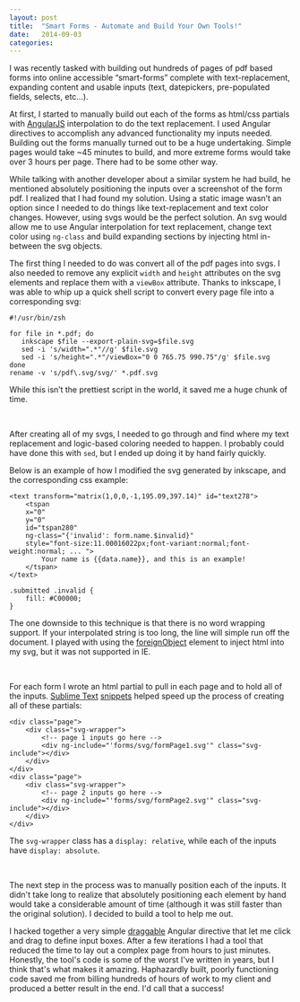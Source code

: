 ```yaml
---
layout: post
title:  "Smart Forms - Automate and Build Your Own Tools!"
date:   2014-09-03
categories:
---
```


I was recently tasked with building out hundreds of pages of pdf based forms into online accessible “smart-forms” complete with text-replacement, expanding content and usable inputs (text, datepickers, pre-populated fields, selects, etc…).

At first, I started to manually build out each of the forms as html/css partials with [AngularJS](https://angularjs.org/) interpolation to do the text replacement. I used Angular directives to accomplish any advanced functionality my inputs needed. Building out the forms manually turned out to be a huge undertaking. Simple pages would take ~45 minutes to build, and more extreme forms would take over 3 hours per page. There had to be some other way.

While talking with another developer about a similar system he had build, he mentioned absolutely positioning the inputs over a screenshot of the form pdf. I realized that I had found my solution. Using a static image wasn’t an option since I needed to do things like text-replacement and text color changes. However, using svgs would be the perfect solution. An svg would allow me to use Angular interpolation for text replacement, change text color using <code class="language-*">ng-class</code> and build expanding sections by injecting html in-between the svg objects.

The first thing I needed to do was convert all of the pdf pages into svgs. I also needed to remove any explicit <code class="language-*">width</code> and <code class="language-*">height</code> attributes on the svg elements and replace them with a <code class="language-*">viewBox</code> attribute. Thanks to inkscape, I was able to whip up a quick shell script to convert every page file into a corresponding svg:

<pre class="language-bash"><code class="language-bash">#!/usr/bin/zsh

for file in *.pdf; do
   inkscape $file --export-plain-svg=$file.svg
   sed -i 's/width=".*"//g' $file.svg
   sed -i 's/height=".*"/viewBox="0 0 765.75 990.75"/g' $file.svg
done
rename -v 's/pdf\.svg/svg/' *.pdf.svg
</code></pre>

While this isn’t the prettiest script in the world, it saved me a huge chunk of time.

<br/>

After creating all of my svgs, I needed to go through and find where my text replacement and logic-based coloring needed to happen. I probably could have done this with <code class="language-*">sed</code>, but I ended up doing it by hand fairly quickly.


Below is an example of how I modified the svg generated by inkscape, and the corresponding css example:

<pre class="language-markup"><code class="language-markup">&lt;text transform="matrix(1,0,0,-1,195.09,397.14)" id="text278"&gt;
    &lt;tspan
    x="0"
    y="0"
    id="tspan280"
    ng-class="{'invalid': form.name.$invalid}"
    style="font-size:11.00016022px;font-variant:normal;font-weight:normal; ... "&gt;
        Your name is &#123;&#123;data.name&#125;&#125;, and this is an example!
    &lt;/tspan&gt;
&lt;/text&gt;</code></pre>
<pre class="language-css"><code class="language-css">.submitted .invalid {
    fill: #C00000;
}
</code></pre>

The one downside to this technique is that there is no word wrapping support. If your interpolated string is too long, the line will simple run off the document.  I played with using the [foreignObject](https://developer.mozilla.org/en-US/docs/Web/SVG/Element/foreignObject) element to inject html into my svg, but it was not supported in IE.

<br/>

For each form I wrote an html partial to pull in each page and to hold all of the inputs. [Sublime Text](http://www.sublimetext.com/) [snippets](http://sublimetext.info/docs/en/extensibility/snippets.html) helped speed up the process of creating all of these partials:

<pre class="language-markup"><code class="language-markup">&lt;div class="page"&gt;
    &lt;div class="svg-wrapper"&gt;
        &lt;!-- page 1 inputs go here --&gt;
        &lt;div ng-include="'forms/svg/formPage1.svg'" class="svg-include"&gt;&lt;/div&gt;
    &lt;/div&gt;
&lt;/div&gt;
&lt;div class="page"&gt;
    &lt;div class="svg-wrapper"&gt;
        &lt;!-- page 2 inputs go here --&gt;
        &lt;div ng-include="'forms/svg/formPage2.svg'" class="svg-include"&gt;&lt;/div&gt;
    &lt;/div&gt;
&lt;/div&gt;
</code></pre>

The <code class="language-*">svg-wrapper</code> class has a <code class="language-*">display: relative</code>, while each of the inputs have <code class="language-*">display: absolute</code>.

<br/>

The next step in the process was to manually position each of the inputs. It didn't take long to realize that absolutely positioning each element by hand would take a considerable amount of time (although it was still faster than the original solution). I decided to build a tool to help me out.

I hacked together a very simple [draggable](https://docs.angularjs.org/guide/directive#creating-a-directive-that-adds-event-listeners) Angular directive that let me click and drag to define input boxes. After a few iterations I had a tool that reduced the time to lay out a complex page from hours to just minutes. Honestly, the tool's code is some of the worst I've written in years, but I think that's what makes it amazing. Haphazardly built, poorly functioning code saved me from billing hundreds of hours of work to my client and produced a better result in the end. I'd call that a success!